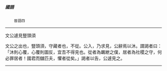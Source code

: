 

##### 國語
　　`晉語四`

* * *

文公遽見豎頭須

文公之出也，豎頭須，守藏者也，不從。公入，乃求見，公辭焉以沐。謂謁者曰：「沐則心覆，心覆則圖反，宜吾不得見也。從者為羈紲之僕，居者為社稷之守，何必罪居者！國君而讎匹夫，懼者從矣。」謁者以告，公遽見之。

* * *

